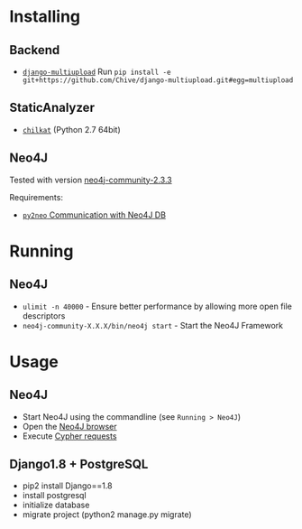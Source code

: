 # Installing
## Backend
* [`django-multiupload`](https://github.com/Chive/django-multiupload) Run `pip install -e git+https://github.com/Chive/django-multiupload.git#egg=multiupload`

## StaticAnalyzer

* [`chilkat`](https://www.chilkatsoft.com/python.asp) (Python 2.7 64bit)

## Neo4J
Tested with version [neo4j-community-2.3.3](https://neo4j.com/download/?ref=home)

Requirements:

* [`py2neo` Communication with Neo4J DB](http://py2neo.org/v3/)

# Running
## Neo4J
* `ulimit -n 40000` - Ensure better performance by allowing more open file descriptors
* `neo4j-community-X.X.X/bin/neo4j start` - Start the Neo4J Framework

# Usage
## Neo4J
* Start Neo4J using the commandline (see `Running > Neo4J`)
* Open the [Neo4J browser](http://localhost:7474/browser)
* Execute [Cypher requests](https://neo4j.com/docs/cypher-refcard/current/)


## Django1.8 + PostgreSQL
* pip2 install Django==1.8
* install postgresql
* initialize database
* migrate project (python2 manage.py migrate)

